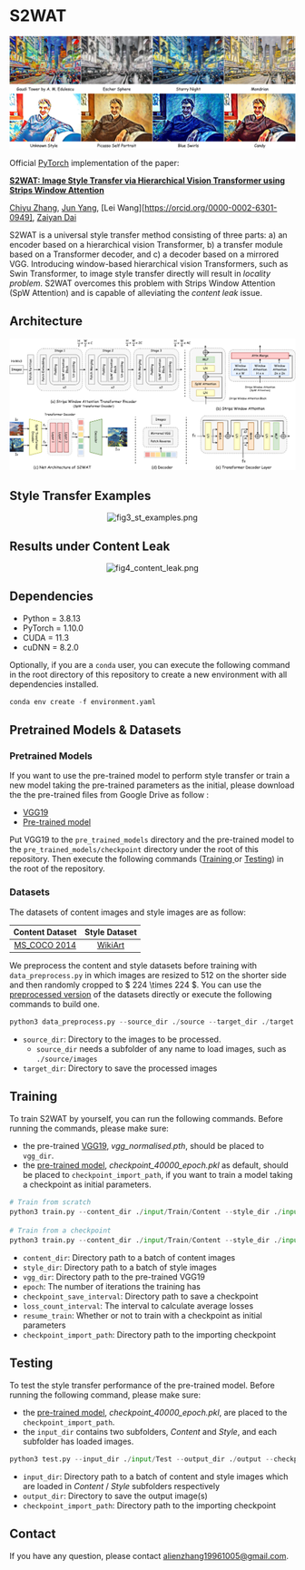 # S2WAT

<center class='half'>
    <img src='./pics/fig1_title.png' alt='fig1_title.png' title='fig1_title.png' width='' />
</center>



Official [PyTorch](https://pytorch.org) implementation of the paper:

[**S2WAT: Image Style Transfer via Hierarchical Vision Transformer using Strips Window Attention**](https://arxiv.org/abs/2210.12381)  

[Chiyu Zhang](https://alienzhang1996.github.io/), [Jun Yang](https://dblp.org/pid/181/2799-25.html), [Lei Wang][https://orcid.org/0000-0002-6301-0949], [Zaiyan Dai](https://orcid.org/0000-0003-0838-6318)



S2WAT is a universal style transfer method consisting of three parts: a) an encoder based on a hierarchical vision Transformer, b) a transfer module based on a Transformer decoder, and c) a decoder based on a mirrored VGG. Introducing window-based hierarchical vision Transformers, such as Swin Transformer, to image style transfer directly will result in *locality problem*. S2WAT overcomes this problem with Strips Window Attention (SpW Attention) and is capable of  alleviating the *content leak* issue.



## Architecture

<center class='half'>
    <img src='./pics/fig2_architecture.png' alt='fig2_architecture.png' title='fig2_architecture.png' width='' />
</center>





## Style Transfer Examples

<center class='half'>
    <img src='./pics/fig3_st_examples.png' alt='fig3_st_examples.png' title='fig3_st_examples.png' width='' />
</center>




## Results under Content Leak

<center class='half'>
    <img src='./pics/fig4_content_leak.png' alt='fig4_content_leak.png' title='fig4_content_leak.png' width='' />
</center>




## Dependencies

- Python = 3.8.13
- PyTorch = 1.10.0
- CUDA = 11.3
- cuDNN = 8.2.0

Optionally, if you are a `conda` user, you can execute the following command in the root directory of this repository to create a new environment with all dependencies installed.

```python
conda env create -f environment.yaml
```



## Pretrained Models & Datasets

### Pretrained Models

If you want to use the pre-trained model to perform style transfer or train a new model taking the pre-trained parameters as the initial, please download the the pre-trained files from Google Drive as follow :

- <a id="VGG19" href="https://drive.google.com/file/d/1nJt6nnEIjBfQMzbH9__TrLJfmHqkaHjy/view?usp=share_link">VGG19</a>
- <a id="Pre-trained" href="https://drive.google.com/file/d/16Ihs_J9ULYSze2lL5cmptvMyy-ZYJ9kN/view?usp=share_link">Pre-trained model</a>

Put VGG19 to the ```pre_trained_models``` directory and the pre-trained model to the ```pre_trained_models/checkpoint``` directory under the root of this repository. Then execute the following commands ([Training ](#Training) or [Testing](#Testing)) in the root of the repository.



### Datasets

The datasets of content images and style images are as follow:

|                  Content Dataset                  |                     Style Dataset                      |
| :-----------------------------------------------: | :----------------------------------------------------: |
| [MS_COCO 2014](https://cocodataset.org/#download) | [WikiArt](https://www.kaggle.com/c/painter-by-numbers) |

We preprocess the content and style datasets before training with ```data_preprocess.py``` in which images are resized to 512 on the shorter side and then randomly cropped to $ 224 \times 224 $. You can use the [preprocessed version](https://www.kaggle.com/datasets/alienzhang/styletransfer224) of the datasets directly or execute the following commands to build one.

```python
python3 data_preprocess.py --source_dir ./source --target_dir ./target
```

- ```source_dir```: Directory to the images to be processed.
  - ```source_dir``` needs a subfolder of any name to load images, such as ```./source/images```
- ```target_dir```: Directory to save the processed images



## Training<a id="Training"> </a>

To train S2WAT by yourself, you can run the following commands. Before running the commands, please make sure:

- the pre-trained [VGG19](#VGG19), *vgg_normalised.pth*, should be placed to ```vgg_dir```.
- the [pre-trained model](#Pre-trained), *checkpoint_40000_epoch.pkl* as default, should be placed to ```checkpoint_import_path```, if you want to train a model taking a checkpoint as initial parameters.

```python
# Train from scratch
python3 train.py --content_dir ./input/Train/Content --style_dir ./input/Train/Style --vgg_dir ./pre_trained_models/vgg_normalised.pth --epoch 40000 --checkpoint_save_interval 10000 --loss_count_interval 400

# Train from a checkpoint
python3 train.py --content_dir ./input/Train/Content --style_dir ./input/Train/Style --vgg_dir ./pre_trained_models/vgg_normalised.pth --epoch 40000 --checkpoint_save_interval 10000 --loss_count_interval 400 --resume_train True --checkpoint_import_path ./pre_trained_models/checkpoint/checkpoint_40000_epoch.pkl
```

- ```content_dir```: Directory path to a batch of content images
- ```style_dir```: Directory path to a batch of style images
- ```vgg_dir```: Directory path to the pre-trained VGG19
- ```epoch```: The number of iterations the training has
- ```checkpoint_save_interval```: Directory path to save a checkpoint
- ```loss_count_interval```: The interval to calculate average losses
- ```resume_train```: Whether or not to train with a checkpoint as initial parameters
- ```checkpoint_import_path```: Directory path to the importing checkpoint



## Testing<a id="Testing"> </a>

To test the style transfer performance of the pre-trained model. Before running the following command, please make sure:

- the [pre-trained model](#Pre-trained), *checkpoint_40000_epoch.pkl*, are placed to the ```checkpoint_import_path```.
- the ```input_dir``` contains two subfolders, *Content* and *Style*, and each subfolder has loaded images.

```python
python3 test.py --input_dir ./input/Test --output_dir ./output --checkpoint_import_path ./pre_trained_models/checkpoint/checkpoint_40000_epoch.pkl
```

- ```input_dir```: Directory path to a batch of content and style images which are loaded in *Content* / *Style* subfolders respectively
- ```output_dir```: Directory to save the output image(s)
- ```checkpoint_import_path```: Directory path to the importing checkpoint



## Contact

If you have any question, please contact alienzhang19961005@gmail.com.
